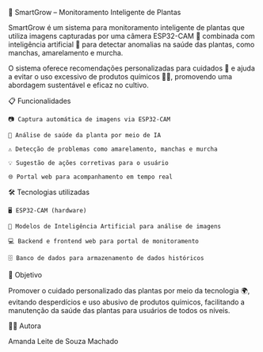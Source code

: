 🌱 SmartGrow – Monitoramento Inteligente de Plantas

SmartGrow é um sistema para monitoramento inteligente de plantas que utiliza imagens capturadas por uma câmera ESP32-CAM 📸 combinada com inteligência artificial 🤖 para detectar anomalias na saúde das plantas, como manchas, amarelamento e murcha.

O sistema oferece recomendações personalizadas para cuidados 🌿 e ajuda a evitar o uso excessivo de produtos químicos 🚫🧪, promovendo uma abordagem sustentável e eficaz no cultivo.


📋 Funcionalidades

    📷 Captura automática de imagens via ESP32-CAM

    🧠 Análise de saúde da planta por meio de IA

    ⚠️ Detecção de problemas como amarelamento, manchas e murcha

    💡 Sugestão de ações corretivas para o usuário

    🌐 Portal web para acompanhamento em tempo real


🛠️ Tecnologias utilizadas

    🖥️ ESP32-CAM (hardware)

    🤖 Modelos de Inteligência Artificial para análise de imagens

    💻 Backend e frontend web para portal de monitoramento

    🗄️ Banco de dados para armazenamento de dados históricos


🎯 Objetivo

Promover o cuidado personalizado das plantas por meio da tecnologia 🌍, evitando desperdícios e uso abusivo de produtos químicos, facilitando a manutenção da saúde das plantas para usuários de todos os níveis.


👩‍💻 Autora

Amanda Leite de Souza Machado
